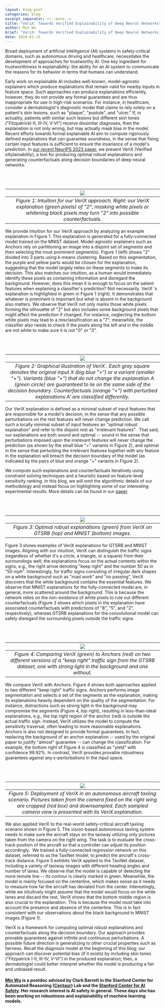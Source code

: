 ```yaml
---
layout: blog-post
categories: blog
excerpt_separator: <!--more-->
title: "VeriX: Towards Verified Explainability of Deep Neural Networks"
author: Min Wu
brief: "VeriX: Towards Verified Explainability of Deep Neural Networks by Min Wu"
date: 2024-01-15
---
```


Broad deployment of artificial intelligence (AI) systems in safety-critical domains, such as autonomous driving and healthcare, necessitates the development of approaches for trustworthy AI. One key ingredient for trustworthiness is explainability: the ability for an AI system to communicate the reasons for its behavior in terms that humans can understand.

<!--more-->

Early work on explainable AI includes well-known, model-agnostic explainers which produce explanations that remain valid for nearby inputs in feature space. Such approaches can produce explanations efficiently, however, they do not provide any formal guarantees and are thus inappropriate for use in high-risk scenarios. For instance, in healthcare, consider a dermatologist's diagnostic model that claims to rely solely on a patient's skin lesions, such as "plaque", "pustule", and "ulcer." If, in actuality, patients with similar such lesions but different skin tones ("FitzpatrickI-II, III-IV, V-VI") receive dissimilar diagnoses, then the explanation is not only wrong, but may actually mask bias in the model. Recent efforts towards formal explainable AI aim to compute rigorously defined explanations that can guarantee soundness, in the sense that fixing certain input features is sufficient to ensure the invariance of a model's prediction. In [our recent NeurIPS 2023 paper](https://openreview.net/pdf?id=E2TJI6CKm0), we present VeriX (Verified eXplainability), a tool for producing optimal robust explanations and generating counterfactuals along decision boundaries of deep neural networks.

<div style="margin-top: 70px;"></div>

| ![](/assets/blog-images/2024-1-15-verix-towards-verified-explainability-of-deep-neural-networks/verix_fig1.jpg) | 
|:--:| 
| *Figure 1: Intuition for our VeriX approach. Right: our VeriX explanation (green pixels) of "2"; masking white pixels or whitening black pixels may turn "2" into possible counterfactuals.* |

We provide intuition for our VeriX approach by analyzing an example explanation in Figure 1. This explanation is generated for a fully-connected model trained on the MNIST dataset. Model-agnostic explainers such as Anchors rely on partitioning an image into a disjoint set of segments and then selecting the most prominent segment(s). Figure 1 (left) shows "2" divided into 3 parts using k-means clustering. Based on this segmentation, the purple and yellow parts would be chosen for the explanation, suggesting that the model largely relies on these segments to make its decision. This also matches our intuition, as a human would immediately identify these pixels as containing information and disregard the background. However, does this mean it is enough to focus on the salient features when explaining a classifier's prediction? Not necessarily. VeriX 's explanation is highlighted in green in Figure 1 (right). It demonstrates that whatever is prominent is important but what is absent in the background also matters. We observe that VeriX not only marks those white pixels forming the silhouette of "2" but also includes some background pixels that might affect the prediction if changed. For instance, neglecting the bottom white pixels may lead to a misclassification as a "7"; meanwhile, the classifier also needs to check if the pixels along the left and in the middle are not white to make sure it is not "0" or "3".

<div style="margin-top: 70px;"></div>

| ![](/assets/blog-images/2024-1-15-verix-towards-verified-explainability-of-deep-neural-networks/verix_fig2.jpg) | 
|:--:| 
| *Figure 2: Graphical illustration of VeriX . Each gray square denotes the original input X (big blue "+") or a variant (smaller "+"). Variants (blue "+") that do not change the explanation A (green circle) are guaranteed to lie on the same side of the decision boundary. Counterfactuals (orange "+") with perturbed explanations A′ are classified differently.* |

Our VeriX explanation is defined as a minimal subset of input features that are responsible for a model's decision, in the sense that any possible perturbations on the rest features will never change prediction. We call such a locally minimal subset of input features an "optimal robust explanation" and refer to the disjoint rest as "irrelevant features".  That said, our explanations are both sound and optimal -- sound in the sense that perturbations imposed upon the irrelevant features will never change the prediction (as shown by the small blue "+" variants in Figure 2), and optimal in the sense that perturbing the irrelevant features together with any feature in the explanation will breach the decision boundary of the model (as indicated by the pairs of blue and orange "+" variants in Figure 2).

We compute such explanations and counterfactuals iteratively using constraint solving techniques and a heuristic based on feature-level sensitivity ranking. In this blog, we will omit the algorithmic details of our methodology and instead focus on highlighting some of our interesting experimental results. More details can be found in our [paper](https://openreview.net/pdf?id=E2TJI6CKm0).

<div style="margin-top: 70px;"></div>

| ![](/assets/blog-images/2024-1-15-verix-towards-verified-explainability-of-deep-neural-networks/verix_fig3.jpg) | 
|:--:| 
| *Figure 3: Optimal robust explanations (green) from VeriX on GTSRB (top) and MNIST (bottom) images.* |

Figure 3 shows examples of VeriX explanations for GTSRB and MNIST images. Aligning with our intuition, VeriX can distinguish the traffic signs (regardless of whether it's a circle, a triangle, or a square) from their surroundings well; the explanations focus on the actual contents within the signs, e.g., the right arrow denoting "keep right" and the number 50 as in "50 mph". Interestingly, for traffic signs consisting of irregular dark shapes on a white background such as "road work" and "no passing", VeriX discovers that the white background contains the essential features. We observe that MNIST explanations for the fully-connected model are, in general, more scattered around the background. This is because the network relies on the non-existence of white pixels to rule out different counterfactuals (Figure 3 shows which pixels in the explanation have associated counterfactuals with predictions of "8", "5", and "2", respectively), whereas GTSRB explanations for the convolutional model can safely disregard the surrounding pixels outside the traffic signs.

<div style="margin-top: 70px;"></div>

| ![](/assets/blog-images/2024-1-15-verix-towards-verified-explainability-of-deep-neural-networks/verix_fig4.jpg) | 
|:--:| 
| *Figure 4: Comparing VeriX (green) to Anchors (red) on two different versions of a "keep right" traffic sign from the GTSRB dataset, one with strong light in the background and one without.* |

We compare VeriX with Anchors. Figure 4 shows both approaches applied to two different "keep right" traffic signs. Anchors performs image segmentation and selects a set of the segments as the explanation, making its explanations heavily dependent on the quality of the segmentation. For instance, distractions such as strong light in the background may compromise the segments (Figure 4, top right), resulting in less-than-ideal explanations, e.g., the top right region of the anchor (red) is outside the actual traffic sign. Instead, VeriX utilizes the model to compute the sensitivity traversal, often leading to more reasonable explanations. Anchors is also not designed to provide formal guarantees. In fact, replacing the background of an anchor explanation -- used by the original paper to justify "almost" guarantee -- can change the classification. For example, the bottom right of Figure 4 is classified as "yield" with confidence 99.92%. In contrast, VeriX provides provable robustness guarantees against any ϵ-perturbations in the input space.

<div style="margin-top: 70px;"></div>

| ![](/assets/blog-images/2024-1-15-verix-towards-verified-explainability-of-deep-neural-networks/verix_fig5.jpg) | 
|:--:| 
| *Figure 5: Deployment of VeriX in an autonomous aircraft taxiing scenario. Pictures taken from the camera fixed on the right wing are cropped (red box) and downsampled. Each sampled camera view is presented with its VeriX explanation.* |

We also applied VeriX to the real-world safety-critical aircraft taxiing scenario shown in Figure 5. The vision-based autonomous taxiing system needs to make sure the aircraft stays on the taxiway utilizing only pictures taken from the camera on the right wing. The task is to evaluate the cross-track position of the aircraft so that a controller can adjust its position accordingly.  We trained a fully-connected regression network on this dataset, referred to as the TaxiNet model, to predict the aircraft's cross-track distance. Figure 5 exhibits VeriX applied to the TaxiNet dataset, including a variety of taxiway images with different heading angles and number of lanes. We observe that the model is capable of detecting the more remote line -- its contour is clearly marked in green. Meanwhile, the model is mainly focused on the centerline, which makes sense as it needs to measure how far the aircraft has deviated from the center. Interestingly, while we intuitively might assume that the model would focus on the white lanes and discard the rest, VeriX shows that the bottom middle region is also crucial to the explanation. This is because the model must take into account the presence and absence of the centerline. This is in fact consistent with our observations about the black background in MNIST images (Figure 1).

VeriX is a framework for computing optimal robust explanations and counterfactuals along the decision boundary. Our approach provides provable guarantees against infinite and continuous perturbations. A possible future direction is generalizing to other crucial properties such as fairness. Recall the diagnosis model at the beginning of this blog; our approach can discover potential bias (if it exists) by including skin tones ("Fitzpatrick I-II, III-IV, V-VI") in the produced explanation; then, a dermatologist could better interpret whether the model is producing a fair and unbiased result.

#### [Min Wu](https://profiles.stanford.edu/276567?tab=bio) is a postdoc advised by Clark Barrett in the Stanford Center for Automated Reasoning ([Centaur](https://centaur.stanford.edu/)) Lab and the [Stanford Center for AI Safety](https://aisafety.stanford.edu/). Her research interest is AI safety in general. These days she has been working on robustness and explainability of machine learning models.
